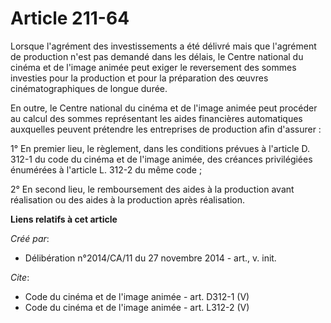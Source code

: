 # Article 211-64

Lorsque l'agrément des investissements a été délivré mais que l'agrément de production n'est pas demandé dans les délais, le
Centre national du cinéma et de l'image animée peut exiger le reversement des sommes investies pour la production et pour la
préparation des œuvres cinématographiques de longue durée. 

En outre, le Centre national du cinéma et de l'image animée peut procéder au calcul des sommes représentant les aides
financières automatiques auxquelles peuvent prétendre les entreprises de production afin d'assurer : 

1° En premier lieu, le règlement, dans les conditions prévues à l'article D. 312-1 du code du cinéma et de l'image animée,
des créances privilégiées énumérées à l'article L. 312-2 du même code ; 

2° En second lieu, le remboursement des aides à la production avant réalisation ou des aides à la production après
réalisation.

**Liens relatifs à cet article**

_Créé par_:

  - Délibération n°2014/CA/11 du 27 novembre 2014 - art., v. init.

_Cite_:

  - Code du cinéma et de l'image animée - art. D312-1 (V)
  - Code du cinéma et de l'image animée - art. L312-2 (V)
